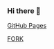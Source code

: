 ### Hi there 👋

[GitHub Pages](https://tymoteusztelinga.github.io/)

[FORK](https://github.com/TymoteuszTelinga/social-driving)
<!--
**TymoteuszTelinga/TymoteuszTelinga** is a ✨ _special_ ✨ repository because its `README.md` (this file) appears on your GitHub profile.

Here are some ideas to get you started:

- 🔭 I’m currently working on ...
- 🌱 I’m currently learning ...
- 👯 I’m looking to collaborate on ...
- 🤔 I’m looking for help with ...
- 💬 Ask me about ...
- 📫 How to reach me: ...
- 😄 Pronouns: ...
- ⚡ Fun fact: ...
-->
